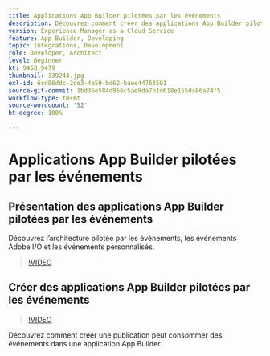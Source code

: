```yaml
---
title: Applications App Builder pilotées par les événements
description: Découvrez comment créer des applications App Builder pilotées par les événements.
version: Experience Manager as a Cloud Service
feature: App Builder, Developing
topic: Integrations, Development
role: Developer, Architect
level: Beginner
kt: 9458,9479
thumbnail: 339244.jpg
exl-id: 6cd06ddc-2ce3-4e59-bd62-baee44763591
source-git-commit: 1bd36e584d956c5ae8da7b1d618e155da86a74f5
workflow-type: tm+mt
source-wordcount: '52'
ht-degree: 100%

---
```


# Applications App Builder pilotées par les événements

## Présentation des applications App Builder pilotées par les événements

Découvrez l’architecture pilotée par les événements, les événements Adobe I/O et les événements personnalisés.

>[!VIDEO](https://video.tv.adobe.com/v/343685/?quality=12&learn=on&captions=fre_fr)

## Créer des applications App Builder pilotées par les événements

>[!VIDEO](https://video.tv.adobe.com/v/343692/?quality=12&learn=on&captions=fre_fr)

Découvrez comment créer une publication peut consommer des événements dans une application App Builder.
